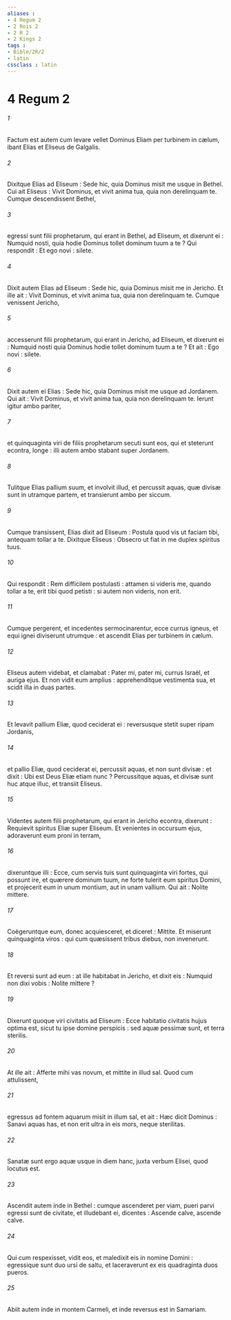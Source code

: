 ```yaml
---
aliases : 
- 4 Regum 2
- 2 Rois 2
- 2 R 2
- 2 Kings 2
tags : 
- Bible/2R/2
- latin
cssclass : latin
---
```


# 4 Regum 2

###### 1
Factum est autem cum levare vellet Dominus Eliam per turbinem in cælum, ibant Elias et Eliseus de Galgalis.
###### 2
Dixitque Elias ad Eliseum : Sede hic, quia Dominus misit me usque in Bethel. Cui ait Eliseus : Vivit Dominus, et vivit anima tua, quia non derelinquam te. Cumque descendissent Bethel,
###### 3
egressi sunt filii prophetarum, qui erant in Bethel, ad Eliseum, et dixerunt ei : Numquid nosti, quia hodie Dominus tollet dominum tuum a te ? Qui respondit : Et ego novi : silete.
###### 4
Dixit autem Elias ad Eliseum : Sede hic, quia Dominus misit me in Jericho. Et ille ait : Vivit Dominus, et vivit anima tua, quia non derelinquam te. Cumque venissent Jericho,
###### 5
accesserunt filii prophetarum, qui erant in Jericho, ad Eliseum, et dixerunt ei : Numquid nosti quia Dominus hodie tollet dominum tuum a te ? Et ait : Ego novi : silete.
###### 6
Dixit autem ei Elias : Sede hic, quia Dominus misit me usque ad Jordanem. Qui ait : Vivit Dominus, et vivit anima tua, quia non derelinquam te. Ierunt igitur ambo pariter,
###### 7
et quinquaginta viri de filiis prophetarum secuti sunt eos, qui et steterunt econtra, longe : illi autem ambo stabant super Jordanem.
###### 8
Tulitque Elias pallium suum, et involvit illud, et percussit aquas, quæ divisæ sunt in utramque partem, et transierunt ambo per siccum.
###### 9
Cumque transissent, Elias dixit ad Eliseum : Postula quod vis ut faciam tibi, antequam tollar a te. Dixitque Eliseus : Obsecro ut fiat in me duplex spiritus tuus.
###### 10
Qui respondit : Rem difficilem postulasti : attamen si videris me, quando tollar a te, erit tibi quod petisti : si autem non videris, non erit.
###### 11
Cumque pergerent, et incedentes sermocinarentur, ecce currus igneus, et equi ignei diviserunt utrumque : et ascendit Elias per turbinem in cælum.
###### 12
Eliseus autem videbat, et clamabat : Pater mi, pater mi, currus Israël, et auriga ejus. Et non vidit eum amplius : apprehenditque vestimenta sua, et scidit illa in duas partes.
###### 13
Et levavit pallium Eliæ, quod ceciderat ei : reversusque stetit super ripam Jordanis,
###### 14
et pallio Eliæ, quod ceciderat ei, percussit aquas, et non sunt divisæ : et dixit : Ubi est Deus Eliæ etiam nunc ? Percussitque aquas, et divisæ sunt huc atque illuc, et transiit Eliseus.
###### 15
Videntes autem filii prophetarum, qui erant in Jericho econtra, dixerunt : Requievit spiritus Eliæ super Eliseum. Et venientes in occursum ejus, adoraverunt eum proni in terram,
###### 16
dixeruntque illi : Ecce, cum servis tuis sunt quinquaginta viri fortes, qui possunt ire, et quærere dominum tuum, ne forte tulerit eum spiritus Domini, et projecerit eum in unum montium, aut in unam vallium. Qui ait : Nolite mittere.
###### 17
Coëgeruntque eum, donec acquiesceret, et diceret : Mittite. Et miserunt quinquaginta viros : qui cum quæsissent tribus diebus, non invenerunt.
###### 18
Et reversi sunt ad eum : at ille habitabat in Jericho, et dixit eis : Numquid non dixi vobis : Nolite mittere ?
###### 19
Dixerunt quoque viri civitatis ad Eliseum : Ecce habitatio civitatis hujus optima est, sicut tu ipse domine perspicis : sed aquæ pessimæ sunt, et terra sterilis.
###### 20
At ille ait : Afferte mihi vas novum, et mittite in illud sal. Quod cum attulissent,
###### 21
egressus ad fontem aquarum misit in illum sal, et ait : Hæc dicit Dominus : Sanavi aquas has, et non erit ultra in eis mors, neque sterilitas.
###### 22
Sanatæ sunt ergo aquæ usque in diem hanc, juxta verbum Elisei, quod locutus est.
###### 23
Ascendit autem inde in Bethel : cumque ascenderet per viam, pueri parvi egressi sunt de civitate, et illudebant ei, dicentes : Ascende calve, ascende calve.
###### 24
Qui cum respexisset, vidit eos, et maledixit eis in nomine Domini : egressique sunt duo ursi de saltu, et laceraverunt ex eis quadraginta duos pueros.
###### 25
Abiit autem inde in montem Carmeli, et inde reversus est in Samariam.
